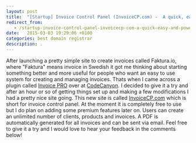 ```yaml
---
layout: post
title:  "[Startup] Invoice Control Panel (InvoiceCP.com) -  A quick, easy and powerful tool to manage all your invoices!"
redirect_from:
   - /startup-invoice-control-panel-invoicecp-com-a-quick-easy-and-powerful-tool-to-manage-all-your-invoices
date:   2015-03-03 19:29:06 +0100
categories: best domain registrar
description: .
---
```


After launching a pretty simple site to create invoices called Faktura.io, where "Faktura" means invoice in Swedish it got me thinking about starting something better and more useful for people who want an easy to use system for creating and managing invoices. Thats when I came across a plugin called [Invoice PRO](http://anve.to/1snEl "Invoice PRO - CodeCanyon") over at [CodeCanyon](http://anve.to/OGp75 "CodeCanyon"). I decided to give it a try and after an hour or so of getting things set up and making a few modifications I had a pretty nice site going. This new site is called [InvoiceCP.com](http://anve.to/QWyn3 "Invoice Control Panel") which is short for invoice control panel. At the moment it is completely free to use but I do plan on adding some premium features later on. Users can create an unlimited number of clients, products and invoices. A PDF is automatically generated for all invoices and can be sent via email. Feel free to give it a try and I would love to hear your feedback in the comments below!